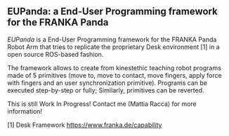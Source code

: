 ## EUPanda: a End-User Programming framework for the FRANKA Panda

_EUPanda_ is a End-User Programming framework for the FRANKA Panda Robot Arm that tries to replicate the proprietary Desk environment [1] in a open source ROS-based fashion.

The framework allows to create from kinestethic teaching robot programs made of 5 primitives (move to, move to contact, move fingers, apply force with fingers and an user synchronization primitive). Programs can be executed step-by-step or fully; Similarly, primitives can be reverted.

This is still Work In Progress! Contact me (Mattia Racca) for more information!

[1] Desk Framework https://www.franka.de/capability
